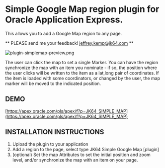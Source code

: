 # Simple Google Map region plugin for Oracle Application Express. #

This allows you to add a Google Map region to any page.

** PLEASE send me your feedback! [jeffrey.kemp@jk64.com](mailto:jeffrey.kemp@jk64.com) **

![plugin-simplemap-preview.png](https://bitbucket.org/repo/kb9jEy/images/3111208130-plugin-simplemap-preview.png)

The user can click the map to set a single Marker. You can have the region synchronize the map with an item you nominate - if so, the position where the user clicks will be written to the item as a lat,long pair of coordinates. If the item is loaded with some coordinators, or changed by the user, the map marker will be moved to the indicated position.

## DEMO ##

[https://apex.oracle.com/pls/apex/f?p=JK64_SIMPLE_MAP](https://apex.oracle.com/pls/apex/f?p=JK64_SIMPLE_MAP)

## INSTALLATION INSTRUCTIONS ##

1. Upload the plugin to your application
2. Add a region to the page, select type JK64 Simple Google Map [plugin]
3. (optional) Set the map Attributes to set the initial position and zoom level, and/or synchronize the map with an item on your page.